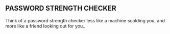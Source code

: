 ## PASSWORD STRENGTH CHECKER
Think of a password strength checker less like a machine scolding you, and more like a friend looking out for you..
